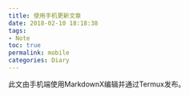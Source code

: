 ```yaml
---
title: 使用手机更新文章
date: 2018-02-10 18:18:38
tags:
- Note
toc: true
permalink: mobile
categories: Diary
---
```


此文由手机端使用MarkdownX编辑并通过Termux发布。
